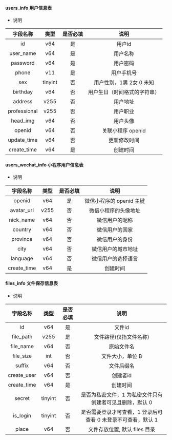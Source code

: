 #### users_info 用户信息表

- 说明

| 字段名称 | 类型 | 是否必填 | 说明 |
|:---:|:---:|:---:|:---:|
| id | v64 | 是 | 用户id |
| user_name | v64 | 是 | 用户名称 |
| password | v64 | 是 | 用户密码 |
| phone | v11 | 是 | 用户手机号 |
| sex | tinyint | 否 | 用户性别，1男 2女 0 未知 |
| birthday | v64 | 否 | 用户生日（时间格式的字符串） |
| address | v255 | 否 | 用户地址 |
| professional | v255 | 否 | 用户职业 |
| head_img | v64 | 否 | 用户头像 |
| openid | v64 | 否 | 关联小程序 openid |
| update_time | v64 | 否 | 更新修改时间 |
| create_time | v64 | 是 | 创建时间 |


#### users_wechat_info 小程序用户信息表

- 说明

| 字段名称 | 类型 | 是否必填 | 说明 |
|:---:|:---:|:---:|:---:|
| openid | v64 | 是 | 微信小程序的 openid 主键 |
| avatar_url | v255 | 否 | 微信小程序的头像地址 |
| nick_name | v64 | 否 | 微信用户的昵称 |
| country | v64 | 否 | 微信用户的国家 |
| province | v64 | 否 | 微信用户的身份 |
| city | v64 | 否 | 微信用户的城市地址 |
| language | v64 | 否 | 微信用户的选择语言 |
| create_time | v64 | 是 | 创建时间 |


#### files_info 文件保存信息表

- 说明

| 字段名称 | 类型 | 是否必填 | 说明 |
|:---:|:---:|:---:|:---:|
| id | v64 | 是 | 文件id |
| file_path | v255 | 是 | 文件路径(仅指文件名称) |
| file_name | v64 | 否 | 原始文件名 |
| file_size | int | 否 | 文件大小，单位 B |
| suffix | v64 | 否 | 文件后缀名 |
| create_user | v64 | 否 | 创建者id |
| create_time | v64 | 是 | 创建时间 |
| secret | tinyint | 否 | 是否为私密文件，1 为私密文件只有创建者可见且删除，默认 0 |
| is_login | tinyint | 否 | 是否需要登录才可查看，1 登录后可查看 0 未登录不可查看，默认 1 |
| place | v64 | 否 | 文件存放位置, 默认 files 目录 |











